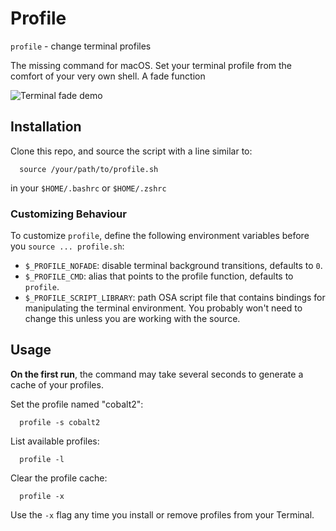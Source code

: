 # Profile

`profile` - change terminal profiles

The missing command for macOS. Set your terminal profile from the comfort of your
very own shell. A fade function 

![Terminal fade demo](https://github.com/aaronjsutton/profile/blob/master/media/demo.gif)

## Installation
Clone this repo, and source the script with a line similar to:

```
  source /your/path/to/profile.sh
```

in your `$HOME/.bashrc` or `$HOME/.zshrc`

### Customizing Behaviour

To customize `profile`, define the following environment variables before you
`source ... profile.sh`:

- `$_PROFILE_NOFADE`: disable terminal background transitions, defaults to `0`.
- `$_PROFILE_CMD`: alias that points to the profile function, defaults to `profile`.
- `$_PROFILE_SCRIPT_LIBRARY`: path OSA script file that contains bindings for manipulating 
the terminal environment. You probably won't need to change this unless you are working with
the source.

## Usage

**On the first run**, the command may take several seconds to generate a cache of your profiles.

Set the profile named "cobalt2":

```
  profile -s cobalt2
```

List available profiles:

```
  profile -l
```

Clear the profile cache:

```
  profile -x
```

Use the `-x` flag any time you install or remove profiles from your Terminal.

